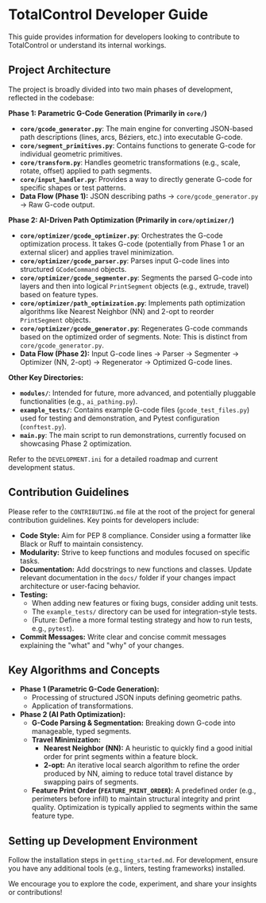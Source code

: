 # TotalControl Developer Guide

This guide provides information for developers looking to contribute to TotalControl or understand its internal workings.

## Project Architecture

The project is broadly divided into two main phases of development, reflected in the codebase:

**Phase 1: Parametric G-Code Generation (Primarily in `core/`)**
*   **`core/gcode_generator.py`**: The main engine for converting JSON-based path descriptions (lines, arcs, Béziers, etc.) into executable G-code.
*   **`core/segment_primitives.py`**: Contains functions to generate G-code for individual geometric primitives.
*   **`core/transform.py`**: Handles geometric transformations (e.g., scale, rotate, offset) applied to path segments.
*   **`core/input_handler.py`**: Provides a way to directly generate G-code for specific shapes or test patterns.
*   **Data Flow (Phase 1):** JSON describing paths -> `core/gcode_generator.py` -> Raw G-code output.

**Phase 2: AI-Driven Path Optimization (Primarily in `core/optimizer/`)**
*   **`core/optimizer/gcode_optimizer.py`**: Orchestrates the G-code optimization process. It takes G-code (potentially from Phase 1 or an external slicer) and applies travel minimization.
*   **`core/optimizer/gcode_parser.py`**: Parses input G-code lines into structured `GCodeCommand` objects.
*   **`core/optimizer/gcode_segmenter.py`**: Segments the parsed G-code into layers and then into logical `PrintSegment` objects (e.g., extrude, travel) based on feature types.
*   **`core/optimizer/path_optimization.py`**: Implements path optimization algorithms like Nearest Neighbor (NN) and 2-opt to reorder `PrintSegment` objects.
*   **`core/optimizer/gcode_generator.py`**: Regenerates G-code commands based on the optimized order of segments. Note: This is distinct from `core/gcode_generator.py`.
*   **Data Flow (Phase 2):** Input G-code lines -> Parser -> Segmenter -> Optimizer (NN, 2-opt) -> Regenerator -> Optimized G-code lines.

**Other Key Directories:**
*   **`modules/`**: Intended for future, more advanced, and potentially pluggable functionalities (e.g., `ai_pathing.py`).
*   **`example_tests/`**: Contains example G-code files (`gcode_test_files.py`) used for testing and demonstration, and Pytest configuration (`conftest.py`).
*   **`main.py`**: The main script to run demonstrations, currently focused on showcasing Phase 2 optimization.

Refer to the `DEVELOPMENT.ini` for a detailed roadmap and current development status.

## Contribution Guidelines

Please refer to the `CONTRIBUTING.md` file at the root of the project for general contribution guidelines. Key points for developers include:
*   **Code Style:** Aim for PEP 8 compliance. Consider using a formatter like Black or Ruff to maintain consistency.
*   **Modularity:** Strive to keep functions and modules focused on specific tasks.
*   **Documentation:** Add docstrings to new functions and classes. Update relevant documentation in the `docs/` folder if your changes impact architecture or user-facing behavior.
*   **Testing:**
    *   When adding new features or fixing bugs, consider adding unit tests.
    *   The `example_tests/` directory can be used for integration-style tests.
    *   (Future: Define a more formal testing strategy and how to run tests, e.g., `pytest`).
*   **Commit Messages:** Write clear and concise commit messages explaining the "what" and "why" of your changes.

## Key Algorithms and Concepts

*   **Phase 1 (Parametric G-Code Generation):**
    *   Processing of structured JSON inputs defining geometric paths.
    *   Application of transformations.
*   **Phase 2 (AI Path Optimization):**
    *   **G-Code Parsing & Segmentation:** Breaking down G-code into manageable, typed segments.
    *   **Travel Minimization:**
        *   **Nearest Neighbor (NN):** A heuristic to quickly find a good initial order for print segments within a feature block.
        *   **2-opt:** An iterative local search algorithm to refine the order produced by NN, aiming to reduce total travel distance by swapping pairs of segments.
    *   **Feature Print Order (`FEATURE_PRINT_ORDER`):** A predefined order (e.g., perimeters before infill) to maintain structural integrity and print quality. Optimization is typically applied to segments within the same feature type.

## Setting up Development Environment

Follow the installation steps in `getting_started.md`. For development, ensure you have any additional tools (e.g., linters, testing frameworks) installed.

We encourage you to explore the code, experiment, and share your insights or contributions!
